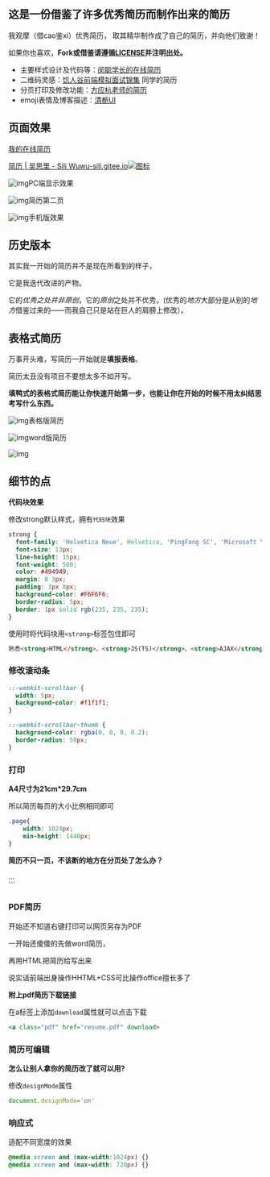 ## 这是一份借鉴了许多优秀简历而制作出来的简历

我观摩（借cao鉴xi）优秀简历， 取其精华制作成了自己的简历，并向他们致谢！

如果你也喜欢，**Fork或借鉴请遵循[LICENSE](https://link.zhihu.com/?target=https%3A//github.com/mcc108/resume/blob/master/LICENSE)并注明出处。**

- 主要样式设计及代码等：[闵聪学长的在线简历](https://link.zhihu.com/?target=https%3A//resume.congm.in/)
- 二维码灵感：[饥人谷前端模拟面试锦集](https://link.zhihu.com/?target=https%3A//xiedaimala.com/courses/ec472c6f-4a87-4983-9609-2f9ae5674c43/random/89dbe7185b%23/common) 同学的简历
- 分页打印及修改功能：[方应杭老师的简历](https://link.zhihu.com/?target=http%3A//fangyinghang.com/cv-2020/dist/index.html%3Fv%3D1%23)
- emoji表情及博客描述：[清栀UI](https://link.zhihu.com/?target=https%3A//a_fei_fei_fei_fei_fei_fei.gitee.io/zhizz-ui-website/%23/doc/blog)

## 页面效果

[我的在线简历](https://link.zhihu.com/?target=https%3A//wu-sili.gitee.io/resume/)

[简历 | 吴思里 - Sili Wuwu-sili.gitee.io![图标](https://pic2.zhimg.com/v2-8e668d081c8fde1fe1457dabb0939db9_ipico.jpg)](https://link.zhihu.com/?target=https%3A//wu-sili.gitee.io/resume/)

![img](https://pic1.zhimg.com/80/v2-a2e99e90388c36ba9513cda13443c658_720w.jpg)PC端显示效果

![img](https://pic3.zhimg.com/80/v2-1d51be78bebe5881ac7ebe346403ea56_720w.jpg)简历第二页

![img](https://pic4.zhimg.com/80/v2-13eb1b1d44d7d5259d9755ef714c1a7b_720w.jpg)手机版效果

## 历史版本

其实我一开始的简历并不是现在所看到的样子，

它是我迭代改进的产物。

它的*优秀之处并非原创*，它的*原创*之处并不优秀。(优秀的*地方*大部分是从别的*地方*借鉴过来的——而我自己只是站在巨人的肩膀上修改）。

## 表格式简历

万事开头难，写简历一开始就是**填报表格**。

简历太丑没有项目不要想太多不如开写。

**填鸭式的表格式简历能让你快速开始第一步，也能让你在开始的时候不用太纠结思考写什么东西。**

![img](https://pic3.zhimg.com/80/v2-5d44aafd687e7fc7c2a02f9057dee3a2_720w.jpg)表格版简历

![img](https://pic4.zhimg.com/80/v2-5406fb56bdd8422a82525afce8997933_720w.jpg)word版简历

![img](https://pic3.zhimg.com/80/v2-64c39b689254abeacecb11de7aad8712_720w.jpg)

## **细节的点**

**代码块效果**

修改strong默认样式，拥有`代码块`效果

```css
strong {
  font-family: 'Helvetica Neue', Helvetica, 'PingFang SC', 'Microsoft YaHei', '微软雅黑', Arial, sans-serif;
  font-size: 13px;
  line-height: 15px;
  font-weight: 500;
  color: #494949;
  margin: 0 3px;
  padding: 3px 8px;
  background-color: #F6F6F6;
  border-radius: 5px;
  border: 1px solid rgb(235, 235, 235);
}
```

使用时将代码块用`<strong>`标签包住即可

```html
熟悉<strong>HTML</strong>、<strong>JS(TS)</strong>、<strong>AJAX</strong>、<strong>ES6</strong>
```

### **修改滚动条**

```css
::-webkit-scrollbar {
  width: 5px;
  background-color: #f1f1f1;
}

::-webkit-scrollbar-thumb {
  background-color: rgba(0, 0, 0, 0.2);
  border-radius: 50px;
}

```

### **打印**

**A4尺寸为21cm\*29.7cm**

所以简历每页的大小比例相同即可

```css
.page{
    width: 1024px;
    min-height: 1440px;
}
```

**简历不只一页，不该断的地方在分页处了怎么办？**

<style>标签中添加media属性

值为“print”，说明打印时才生效的样式

CSS `page-break-before`避免分页时内容的断开

```html
<style media="print">
    .page2{
        page-break-before:always;
    }
</style>
<section class=".page2">...</section>
```

### **PDF简历**

开始还不知道右键打印可以网页另存为PDF

一开始还傻傻的先做word简历，

再用HTML把简历给写出来

说实话前端出身操作HHTML+CSS可比操作office擅长多了

**附上pdf简历下载链接**

在a标签上添加`download`属性就可以点击下载

```html
<a class="pdf" href="resume.pdf" download>
```

### **简历可编辑**

**怎么让别人拿你的简历改了就可以用?**

修改`designMode`属性

```js
document.designMode='on'
```

### **响应式**

适配不同宽度的效果

```css
@media screen and (max-width:1024px) {}
@media screen and (max-width: 720px) {}
```